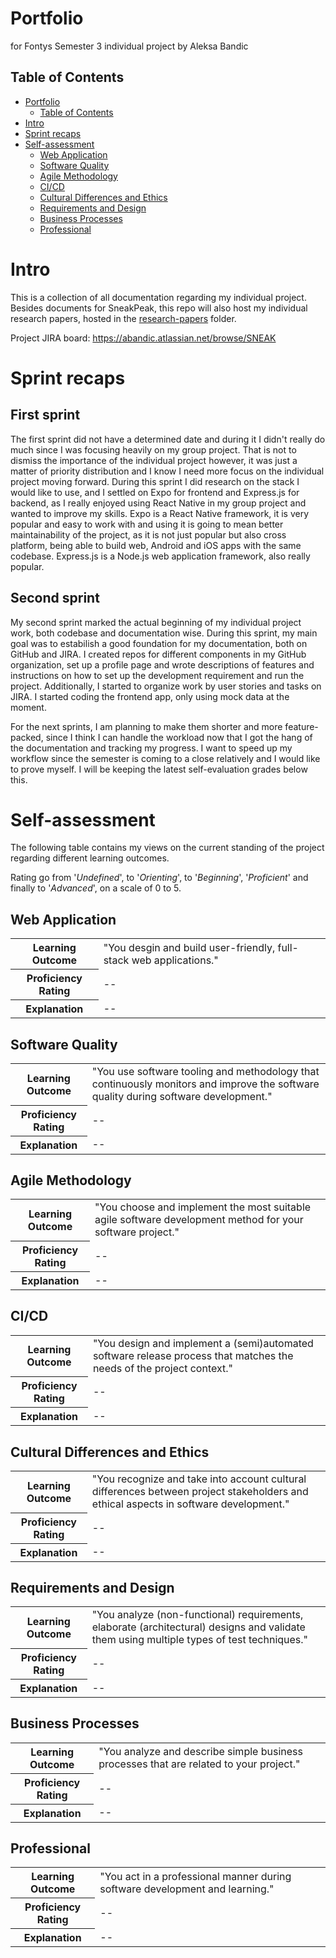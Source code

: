 # Portfolio
 for Fontys Semester 3 individual project by Aleksa Bandic

## Table of Contents
- [Portfolio](#portfolio)
  - [Table of Contents](#table-of-contents)
- [Intro](#intro)
- [Sprint recaps](#sprint-recaps)
- [Self-assessment](#self-assessment)
  - [Web Application](#web-application)
  - [Software Quality](#software-quality)
  - [Agile Methodology](#agile-methodology)
  - [CI/CD](#cicd)
  - [Cultural Differences and Ethics](#cultural-differences-and-ethics)
  - [Requirements and Design](#requirements-and-design)
  - [Business Processes](#business-processes)
  - [Professional](#professional)

# Intro

This is a collection of all documentation regarding my individual project. Besides documents for SneakPeak, this repo will also host my individual research papers, hosted in the [research-papers](https://github.com/sneakpeak-git/sneakpeak-documentation/tree/main/research-papers) folder.

Project JIRA board: https://abandic.atlassian.net/browse/SNEAK

# Sprint recaps

## First sprint

The first sprint did not have a determined date and during it I didn't really do much since I was focusing heavily on my group project. That is not to dismiss the importance of the individual project however, it was just a matter of priority distribution and I know I need more focus on the individual project moving forward.
During this sprint I did research on the stack I would like to use, and I settled on Expo for frontend and Express.js for backend, as I really enjoyed using React Native in my group project and wanted to improve my skills. Expo is a React Native framework, it is very popular and easy to work with and using it is going to mean better maintainability of the project, as it is not just popular but also cross platform, being able to build web, Android and iOS apps with the same codebase. Express.js is a Node.js web application framework, also really popular.

## Second sprint

My second sprint marked the actual beginning of my individual project work, both codebase and documentation wise. During this sprint, my main goal was to estabilish a good foundation for my documentation, both on GitHub and JIRA. I created repos for different components in my GitHub organization, set up a profile page and wrote descriptions of features and instructions on how to set up the development requirement and run the project. Additionally, I started to organize work by user stories and tasks on JIRA. I started coding the frontend app, only using mock data at the moment.

For the next sprints, I am planning to make them shorter and more feature-packed, since I think I can handle the workload now that I got the hang of the documentation and tracking my progress. I want to speed up my workflow since the semester is coming to a close relatively and I would like to prove myself. I will be keeping the latest self-evaluation grades below this.

# Self-assessment

The following table contains my views on the current standing of the project regarding different learning outcomes.

Rating go from '*Undefined*', to '*Orienting*', to '*Beginning*', '*Proficient*' and finally to '*Advanced*', on a scale of 0 to 5. 

## Web Application

<table>
  <tr>
    <th><strong>Learning Outcome</strong></th>
    <td>"You desgin and build user-friendly, full-stack web applications."</td>
  </tr>
  <tr>
    <th><strong>Proficiency Rating</strong></th>
    <td>--</td>
  </tr>
  <tr>
    <th><strong>Explanation</strong></th>
    <td>
        --
    </td>
  </tr>
</table>

## Software Quality

<table>
  <tr>
    <th><strong>Learning Outcome</strong></th>
    <td>"You use software tooling and methodology that continuously monitors and improve the software quality during software development."</td>
  </tr>
  <tr>
    <th><strong>Proficiency Rating</strong></th>
    <td>--</td>
  </tr>
  <tr>
    <th><strong>Explanation</strong></th>
    <td>
        --
    </td>
  </tr>
</table>

## Agile Methodology

<table>
  <tr>
    <th><strong>Learning Outcome</strong></th>
    <td>"You choose and implement the most suitable agile software development method for your software project."</td>
  </tr>
  <tr>
    <th><strong>Proficiency Rating</strong></th>
    <td>--</td>
  </tr>
  <tr>
    <th><strong>Explanation</strong></th>
    <td>
        --
    </td>
  </tr>
</table>

## CI/CD

<table>
  <tr>
    <th><strong>Learning Outcome</strong></th>
    <td>"You design and implement a (semi)automated software release process that matches the needs of the project context."</td>
  </tr>
  <tr>
    <th><strong>Proficiency Rating</strong></th>
    <td>--</td>
  </tr>
  <tr>
    <th><strong>Explanation</strong></th>
    <td>
        --
    </td>
  </tr>
</table>

## Cultural Differences and Ethics

<table>
  <tr>
    <th><strong>Learning Outcome</strong></th>
    <td>"You recognize and take into account cultural differences between project stakeholders and ethical aspects in software development."</td>
  </tr>
  <tr>
    <th><strong>Proficiency Rating</strong></th>
    <td>--</td>
  </tr>
  <tr>
    <th><strong>Explanation</strong></th>
    <td>
        --
    </td>
  </tr>
</table>

## Requirements and Design

<table>
  <tr>
    <th><strong>Learning Outcome</strong></th>
    <td>"You analyze (non-functional) requirements, elaborate (architectural) designs and validate them using multiple types of test techniques."</td>
  </tr>
  <tr>
    <th><strong>Proficiency Rating</strong></th>
    <td>--</td>
  </tr>
  <tr>
    <th><strong>Explanation</strong></th>
    <td>
        --
    </td>
  </tr>
</table>

## Business Processes

<table>
  <tr>
    <th><strong>Learning Outcome</strong></th>
    <td>"You analyze and describe simple business processes that are related to your project."</td>
  </tr>
  <tr>
    <th><strong>Proficiency Rating</strong></th>
    <td>--</td>
  </tr>
  <tr>
    <th><strong>Explanation</strong></th>
    <td>
        --
    </td>
  </tr>
</table>

## Professional

<table>
  <tr>
    <th><strong>Learning Outcome</strong></th>
    <td>"You act in a professional manner during software development and learning."</td>
  </tr>
  <tr>
    <th><strong>Proficiency Rating</strong></th>
    <td>--</td>
  </tr>
  <tr>
    <th><strong>Explanation</strong></th>
    <td>
        --
    </td>
  </tr>
</table>
